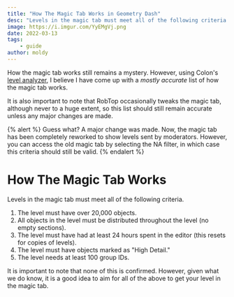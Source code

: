 ```yaml
---
title: "How The Magic Tab Works in Geometry Dash"
desc: "Levels in the magic tab must meet all of the following criteria. 20,000 objects, no empty parts, at least 24 hours spent in the editor, and more criteria."
image: https://i.imgur.com/YyEMgVj.png
date: 2022-03-13
tags:
    - guide
author: moldy
---
```


How the magic tab works still remains a mystery. However, using Colon's [level analyzer](https://github.com/GDColon/GDBrowser), I believe I have come up with a *mostly accurate* list of how the magic tab works.

It is also important to note that RobTop occasionally tweaks the magic tab, although never to a huge extent, so this list should still remain accurate unless any major changes are made.

{% alert %}
Guess what? A major change was made. Now, the magic tab has been completely reworked to show levels sent by moderators. However, you can access the old magic tab by selecting the NA filter, in which case this criteria should still be valid.
{% endalert %}

# How The Magic Tab Works

Levels in the magic tab must meet all of the following criteria.

1. The level must have over 20,000 objects.
2. All objects in the level must be distributed throughout the level (no empty sections).
3. The level must have had at least 24 hours spent in the editor (this resets for copies of levels).
4. The level must have objects marked as "High Detail."
5. The level needs at least 100 group IDs.

It is important to note that none of this is confirmed. However, given what we do know, it is a good idea to aim for all of the above to get your level in the magic tab.